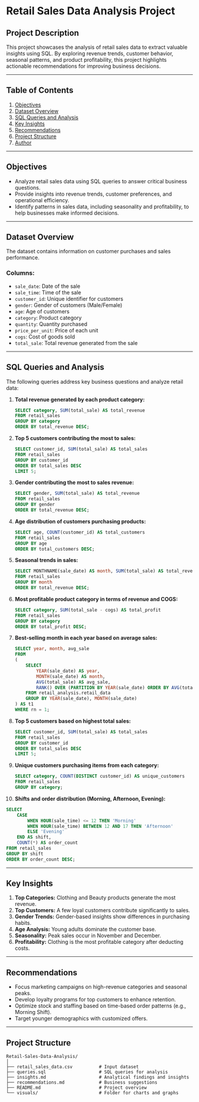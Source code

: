 # **Retail Sales Data Analysis Project**  

## **Project Description**  
This project showcases the analysis of retail sales data to extract valuable insights using SQL. By exploring revenue trends, customer behavior, seasonal patterns, and product profitability, this project highlights actionable recommendations for improving business decisions.  

---

## **Table of Contents**  
1. [Objectives](#objectives)  
2. [Dataset Overview](#dataset-overview)  
3. [SQL Queries and Analysis](#sql-queries-and-analysis)  
4. [Key Insights](#key-insights)  
5. [Recommendations](#recommendations)  
6. [Project Structure](#project-structure)  
7. [Author](#author)  

---

## **Objectives**  
- Analyze retail sales data using SQL queries to answer critical business questions.  
- Provide insights into revenue trends, customer preferences, and operational efficiency.  
- Identify patterns in sales data, including seasonality and profitability, to help businesses make informed decisions.  

---

## **Dataset Overview**  
The dataset contains information on customer purchases and sales performance.  
### **Columns:**  
- `sale_date`: Date of the sale  
- `sale_time`: Time of the sale  
- `customer_id`: Unique identifier for customers  
- `gender`: Gender of customers (Male/Female)  
- `age`: Age of customers  
- `category`: Product category  
- `quantity`: Quantity purchased  
- `price_per_unit`: Price of each unit  
- `cogs`: Cost of goods sold  
- `total_sale`: Total revenue generated from the sale  

---

## **SQL Queries and Analysis**  
The following queries address key business questions and analyze retail data:  

1. **Total revenue generated by each product category:**  
   ```sql
   SELECT category, SUM(total_sale) AS total_revenue 
   FROM retail_sales 
   GROUP BY category 
   ORDER BY total_revenue DESC;
   ```  

2. **Top 5 customers contributing the most to sales:**  
   ```sql
   SELECT customer_id, SUM(total_sale) AS total_sales 
   FROM retail_sales 
   GROUP BY customer_id 
   ORDER BY total_sales DESC 
   LIMIT 5;
   ```  

3. **Gender contributing the most to sales revenue:**  
   ```sql
   SELECT gender, SUM(total_sale) AS total_revenue 
   FROM retail_sales 
   GROUP BY gender 
   ORDER BY total_revenue DESC;
   ```  

4. **Age distribution of customers purchasing products:**  
   ```sql
   SELECT age, COUNT(customer_id) AS total_customers 
   FROM retail_sales 
   GROUP BY age 
   ORDER BY total_customers DESC;
   ```  

5. **Seasonal trends in sales:**  
   ```sql
   SELECT MONTHNAME(sale_date) AS month, SUM(total_sale) AS total_revenue 
   FROM retail_sales 
   GROUP BY month 
   ORDER BY total_revenue DESC;
   ```  

6. **Most profitable product category in terms of revenue and COGS:**  
   ```sql
   SELECT category, SUM(total_sale - cogs) AS total_profit 
   FROM retail_sales 
   GROUP BY category 
   ORDER BY total_profit DESC;
   ```  

7. **Best-selling month in each year based on average sales:**  
   ```sql
   SELECT year, month, avg_sale  
   FROM  
   (  
       SELECT  
           YEAR(sale_date) AS year,  
           MONTH(sale_date) AS month,  
           AVG(total_sale) AS avg_sale,  
           RANK() OVER (PARTITION BY YEAR(sale_date) ORDER BY AVG(total_sale) DESC) AS rn  
       FROM retail_analysis.retail_data  
       GROUP BY YEAR(sale_date), MONTH(sale_date)  
   ) AS t1  
   WHERE rn = 1;
   ```  

8. **Top 5 customers based on highest total sales:**  
   ```sql
   SELECT customer_id, SUM(total_sale) AS total_sales 
   FROM retail_sales 
   GROUP BY customer_id 
   ORDER BY total_sales DESC 
   LIMIT 5;
   ```  

9. **Unique customers purchasing items from each category:**  
   ```sql
   SELECT category, COUNT(DISTINCT customer_id) AS unique_customers 
   FROM retail_sales 
   GROUP BY category;
   ```  

10. **Shifts and order distribution (Morning, Afternoon, Evening):**  
   ```sql
   SELECT 
       CASE 
           WHEN HOUR(sale_time) <= 12 THEN 'Morning' 
           WHEN HOUR(sale_time) BETWEEN 12 AND 17 THEN 'Afternoon' 
           ELSE 'Evening' 
       END AS shift, 
       COUNT(*) AS order_count 
   FROM retail_sales 
   GROUP BY shift 
   ORDER BY order_count DESC;
   ```  

---

## **Key Insights**  
1. **Top Categories:** Clothing and Beauty products generate the most revenue.  
2. **Top Customers:** A few loyal customers contribute significantly to sales.  
3. **Gender Trends:** Gender-based insights show differences in purchasing habits.  
4. **Age Analysis:** Young adults dominate the customer base.  
5. **Seasonality:** Peak sales occur in November and December.  
6. **Profitability:** Clothing is the most profitable category after deducting costs.  

---

## **Recommendations**  
- Focus marketing campaigns on high-revenue categories and seasonal peaks.  
- Develop loyalty programs for top customers to enhance retention.  
- Optimize stock and staffing based on time-based order patterns (e.g., Morning Shift).  
- Target younger demographics with customized offers.  

---

## **Project Structure**  
```
Retail-Sales-Data-Analysis/
│
├── retail_sales_data.csv          # Input dataset  
├── queries.sql                    # SQL queries for analysis  
├── insights.md                    # Analytical findings and insights  
├── recommendations.md             # Business suggestions  
├── README.md                      # Project overview  
└── visuals/                       # Folder for charts and graphs  


